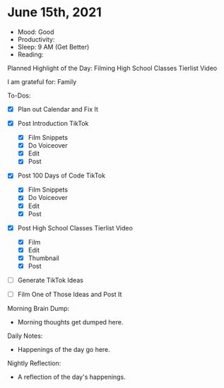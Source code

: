 # June 15th, 2021
- Mood: Good
- Productivity: 
- Sleep: 9 AM (Get Better)
- Reading: 

Planned Highlight of the Day: Filming High School Classes Tierlist Video

I am grateful for: Family

To-Dos:
- [x] Plan out Calendar and Fix It
- [x] Post Introduction TikTok
	- [x] Film Snippets
	- [x] Do Voiceover
	- [x] Edit
	- [x] Post
- [x] Post 100 Days of Code TikTok
	- [x] Film Snippets
	- [x] Do Voiceover
	- [x] Edit
	- [x] Post
- [x] Post High School Classes Tierlist Video
	- [x] Film
	- [x] Edit
	- [x] Thumbnail
	- [x] Post
- [ ] Generate TikTok Ideas
- [ ] Film One of Those Ideas and Post It


Morning Brain Dump:
- Morning thoughts get dumped here.

Daily Notes:
- Happenings of the day go here.


Nightly Reflection: 
- A reflection of the day's happenings.





